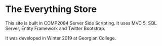 <h1>The Everything Store</h1>

<p>This site is built in COMP2084 Server Side Scripting.
    It uses MVC 5, SQL Server, Entity Framework and Twitter Bootstrap.</p>
<p>It was developed in Winter 2019 at Georgian College.</p>